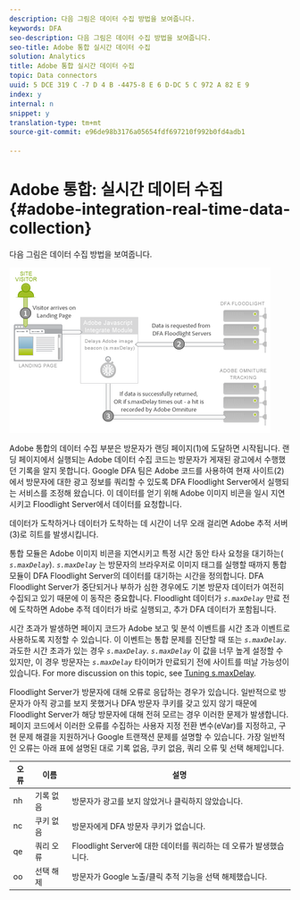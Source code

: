 ```yaml
---
description: 다음 그림은 데이터 수집 방법을 보여줍니다.
keywords: DFA
seo-description: 다음 그림은 데이터 수집 방법을 보여줍니다.
seo-title: Adobe 통합 실시간 데이터 수집
solution: Analytics
title: Adobe 통합 실시간 데이터 수집
topic: Data connectors
uuid: 5 DCE 319 C -7 D 4 B -4475-8 E 6 D-DC 5 C 972 A 82 E 9
index: y
internal: n
snippet: y
translation-type: tm+mt
source-git-commit: e96de98b3176a05654fdf697210f992b0fd4adb1

---
```



# Adobe 통합: 실시간 데이터 수집{#adobe-integration-real-time-data-collection}

다음 그림은 데이터 수집 방법을 보여줍니다.

![](assets/DFA_data_collection.png)

Adobe 통합의 데이터 수집 부분은 방문자가 랜딩 페이지(1)에 도달하면 시작됩니다. 랜딩 페이지에서 실행되는 Adobe 데이터 수집 코드는 방문자가 게재된 광고에서 수행했던 기록을 알지 못합니다. Google DFA 팀은 Adobe 코드를 사용하여 현재 사이트(2)에서 방문자에 대한 광고 정보를 쿼리할 수 있도록 DFA Floodlight Server에서 실행되는 서비스를 조정해 왔습니다. 이 데이터를 얻기 위해 Adobe 이미지 비콘을 일시 지연시키고 Floodlight Server에서 데이터를 요청합니다.

데이터가 도착하거나 데이터가 도착하는 데 시간이 너무 오래 걸리면 Adobe 추적 서버(3)로 히트를 발생시킵니다.

통합 모듈은 Adobe 이미지 비콘을 지연시키고 특정 시간 동안 타사 요청을 대기하는( *`s.maxDelay`*). *`s.maxDelay`* 는 방문자의 브라우저로 이미지 태그를 실행할 때까지 통합 모듈이 DFA Floodlight Server의 데이터를 대기하는 시간을 정의합니다. DFA Floodlight Server가 중단되거나 부하가 심한 경우에도 기본 방문자 데이터가 여전히 수집되고 있기 때문에 이 동작은 중요합니다. Floodlight 데이터가 *`s.maxDelay`* 만료 전에 도착하면 Adobe 추적 데이터가 바로 실행되고, 추가 DFA 데이터가 포함됩니다.

시간 초과가 발생하면 페이지 코드가 Adobe 보고 및 분석 이벤트를 시간 초과 이벤트로 사용하도록 지정할 수 있습니다. 이 이벤트는 통합 문제를 진단할 때 또는 *`s.maxDelay`*. 과도한 시간 초과가 있는 경우 *`s.maxDelay`*. *`s.maxDelay`* 이 값을 너무 높게 설정할 수 있지만, 이 경우 방문자는 *`s.maxDelay`* 타이머가 만료되기 전에 사이트를 떠날 가능성이 있습니다. For more discussion on this topic, see [Tuning s.maxDelay](../dfa-data-connector-analytics/dfa-integration/dfa-tuning-s-maxlelay.md#concept-6deb28eee18e414db220d6009d449f0d).

Floodlight Server가 방문자에 대해 오류로 응답하는 경우가 있습니다. 일반적으로 방문자가 아직 광고를 보지 못했거나 DFA 방문자 쿠키를 갖고 있지 않기 때문에 Floodlight Server가 해당 방문자에 대해 전혀 모르는 경우 이러한 문제가 발생합니다. 페이지 코드에서 이러한 오류를 수집하는 사용자 지정 전환 변수(eVar)를 지정하고, 구현 문제 해결을 지원하거나 Google 트랜잭션 문제를 설명할 수 있습니다. 가장 일반적인 오류는 아래 표에 설명된 대로 기록 없음, 쿠키 없음, 쿼리 오류 및 선택 해제입니다.

| 오류 | 이름 | 설명 |
|---|---|---|
| nh | 기록 없음 | 방문자가 광고를 보지 않았거나 클릭하지 않았습니다. |
| nc | 쿠키 없음 | 방문자에게 DFA 방문자 쿠키가 없습니다. |
| qe | 쿼리 오류 | Floodlight Server에 대한 데이터를 쿼리하는 데 오류가 발생했습니다. |
| oo | 선택 해제 | 방문자가 Google 노출/클릭 추적 기능을 선택 해제했습니다. |

